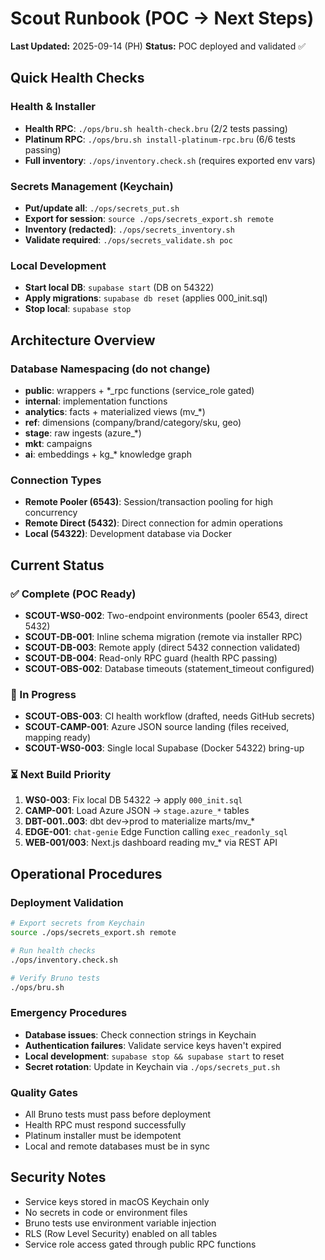 # Scout Runbook (POC → Next Steps)

**Last Updated:** 2025-09-14 (PH)
**Status:** POC deployed and validated ✅

## Quick Health Checks

### Health & Installer
- **Health RPC**: `./ops/bru.sh health-check.bru` (2/2 tests passing)
- **Platinum RPC**: `./ops/bru.sh install-platinum-rpc.bru` (6/6 tests passing)
- **Full inventory**: `./ops/inventory.check.sh` (requires exported env vars)

### Secrets Management (Keychain)
- **Put/update all**: `./ops/secrets_put.sh`
- **Export for session**: `source ./ops/secrets_export.sh remote`
- **Inventory (redacted)**: `./ops/secrets_inventory.sh`
- **Validate required**: `./ops/secrets_validate.sh poc`

### Local Development
- **Start local DB**: `supabase start` (DB on 54322)
- **Apply migrations**: `supabase db reset` (applies 000_init.sql)
- **Stop local**: `supabase stop`

## Architecture Overview

### Database Namespacing (do not change)
- **public**: wrappers + *_rpc functions (service_role gated)
- **internal**: implementation functions
- **analytics**: facts + materialized views (mv_*)
- **ref**: dimensions (company/brand/category/sku, geo)
- **stage**: raw ingests (azure_*)
- **mkt**: campaigns
- **ai**: embeddings + kg_* knowledge graph

### Connection Types
- **Remote Pooler (6543)**: Session/transaction pooling for high concurrency
- **Remote Direct (5432)**: Direct connection for admin operations
- **Local (54322)**: Development database via Docker

## Current Status

### ✅ Complete (POC Ready)
- **SCOUT-WS0-002**: Two-endpoint environments (pooler 6543, direct 5432)
- **SCOUT-DB-001**: Inline schema migration (remote via installer RPC)
- **SCOUT-DB-003**: Remote apply (direct 5432 connection validated)
- **SCOUT-DB-004**: Read-only RPC guard (health RPC passing)
- **SCOUT-OBS-002**: Database timeouts (statement_timeout configured)

### 🔄 In Progress
- **SCOUT-OBS-003**: CI health workflow (drafted, needs GitHub secrets)
- **SCOUT-CAMP-001**: Azure JSON source landing (files received, mapping ready)
- **SCOUT-WS0-003**: Single local Supabase (Docker 54322) bring-up

### ⏳ Next Build Priority
1. **WS0-003**: Fix local DB 54322 → apply `000_init.sql`
2. **CAMP-001**: Load Azure JSON → `stage.azure_*` tables
3. **DBT-001..003**: dbt dev→prod to materialize marts/mv_*
4. **EDGE-001**: `chat-genie` Edge Function calling `exec_readonly_sql`
5. **WEB-001/003**: Next.js dashboard reading mv_* via REST API

## Operational Procedures

### Deployment Validation
```bash
# Export secrets from Keychain
source ./ops/secrets_export.sh remote

# Run health checks
./ops/inventory.check.sh

# Verify Bruno tests
./ops/bru.sh
```

### Emergency Procedures
- **Database issues**: Check connection strings in Keychain
- **Authentication failures**: Validate service keys haven't expired
- **Local development**: `supabase stop && supabase start` to reset
- **Secret rotation**: Update in Keychain via `./ops/secrets_put.sh`

### Quality Gates
- All Bruno tests must pass before deployment
- Health RPC must respond successfully
- Platinum installer must be idempotent
- Local and remote databases must be in sync

## Security Notes
- Service keys stored in macOS Keychain only
- No secrets in code or environment files
- Bruno tests use environment variable injection
- RLS (Row Level Security) enabled on all tables
- Service role access gated through public RPC functions